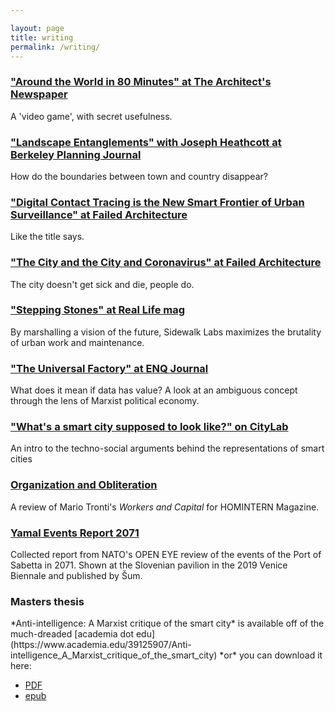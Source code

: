 ```yaml
---

layout: page
title: writing
permalink: /writing/
---
```


<h3><a href="https://www.archpaper.com/2020/10/flight-simulator-2020-provides-a-worldwide-playset-for-architects-and-urbanists/">"Around the World in 80 Minutes" at The Architect's Newspaper</a></h3>
<p>A 'video game', with secret usefulness.</p>

<h3><a href="https://berkeleyplanningjournal.com/volume-31/2020/landscape-entanglements-toward-a-descriptive-project-for-planning-research-h9jr3">"Landscape Entanglements" with Joseph Heathcott at Berkeley Planning Journal</a></h3>
<p>How do the boundaries between town and country disappear?</p>

<h3><a href="https://failedarchitecture.com/digital-contact-tracing-is-the-new-smart-frontier-of-urban-surveillance/">"Digital Contact Tracing is the New Smart Frontier of Urban Surveillance" at Failed Architecture</a></h3>
<p>Like the title says.</p>

<h3><a href="https://failedarchitecture.com/the-city-and-the-city-and-coronavirus/">"The City and the City and Coronavirus" at Failed Architecture</a></h3>
<p>The city doesn't get sick and die, people do.</p>

<h3><a href="https://reallifemag.com/stepping-stones/">"Stepping Stones" at Real Life mag</a></h3>
<p>By marshalling a vision of the future, Sidewalk Labs maximizes the brutality of urban work and maintenance.</p>

<h3><a href="https://arcc-journal.org/index.php/arccjournal/article/view/839">"The Universal Factory" at ENQ Journal</a></h3>
<p>What does it mean if data has value? A look at an ambiguous concept through the lens of Marxist political economy.</p>

<h3><a href="https://www.citylab.com/design/2019/06/smart-city-photos-technology-marketing-branding-jibberjabber/592123/">"What's a smart city supposed to look like?" on CityLab</a></h3>
<p>An intro to the techno-social arguments behind the representations of smart cities</p>

<h3><a href="https://homintern.soy/posts/workcap.html">Organization and Obliteration</a></h3>
<p>A review of Mario Tronti's <i>Workers and Capital</i> for HOMINTERN Magazine.</p>

<h3><a href="http://sumrevija.si/en/eng-edmund-berger-kevin-rogan-yamal-events-report-2071//">Yamal Events Report 2071</a></h3>
<p>Collected report from NATO's OPEN EYE review of the events of the Port of Sabetta in 2071. Shown at the Slovenian pavilion in the 2019 Venice Biennale and published by Šum.</p>


<h3>Masters thesis</h3>
*Anti-intelligence: A Marxist critique of the smart city* is available off of the much-dreaded [academia dot edu](https://www.academia.edu/39125907/Anti-intelligence_A_Marxist_critique_of_the_smart_city) *or* you can download it here:

* [PDF](https://www.dropbox.com/s/bcbnoqnxujeaxdi/Anti-intelligence_%20A%20Marxist%20critique%20of%20t%20-%20Kevin%20Rogan.pdf?dl=0)
* [epub](https://www.dropbox.com/s/xbuqljxft9a3hpi/Anti-Intelligence_%20A%20Marxist%20Critique%20of%20the%20Smart%20City%20-%20Kevin%20Rogan.epub?dl=0)
